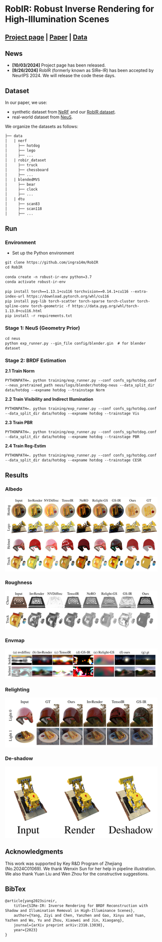 # RobIR: Robust Inverse Rendering for High-Illumination Scenes

## [Project page](https://ingra14m.github.io/RobIR_website) | [Paper](https://arxiv.org/abs/2310.13030) | [Data](https://drive.google.com/drive/folders/1maQVCc7xTxv9NYmWxLFT3bu0M9J4XhK0?usp=sharing)



## News

- **[10/03/2024]** Project page has been released.
- **[9/26/2024]** RobIR (formerly known as SIRe-IR) has been accepted by NeurIPS 2024. We will release the code these days.



## Dataset

In our paper, we use:

- synthetic dataset from [NeRF](https://drive.google.com/drive/folders/128yBriW1IG_3NJ5Rp7APSTZsJqdJdfc1) and our [RobIR dataset](https://drive.google.com/drive/folders/1maQVCc7xTxv9NYmWxLFT3bu0M9J4XhK0?usp=sharing).
- real-world dataset from [NeuS](https://www.dropbox.com/sh/w0y8bbdmxzik3uk/AAAaZffBiJevxQzRskoOYcyja?dl=0).

We organize the datasets as follows:

```
├── data
│   | nerf 
│     ├── hotdog
│     ├── lego 
│     ├── ...
│   | robir_dataset
│     ├── truck
│     ├── chessboard
│     ├── ...
│   | blendedMVS
│     ├── bear
│     ├── clock
│     ├── ...
│   | dtu
│     ├── scan83
│     ├── scan118
│     ├── ...
```

## Run

### Environment

- Set up the Python environment

```shell
git clone https://github.com/ingra14m/RobIR
cd RobIR

conda create -n robust-ir-env python=3.7
conda activate robust-ir-env

pip install torch==1.13.1+cu116 torchvision==0.14.1+cu116 --extra-index-url https://download.pytorch.org/whl/cu116
pip install pyg-lib torch-scatter torch-sparse torch-cluster torch-spline-conv torch-geometric -f https://data.pyg.org/whl/torch-1.13.0+cu116.html
pip install -r requirements.txt
```



### Stage 1: NeuS (Geometry Prior)

```shell
cd neus
python exp_runner.py --gin_file config/blender.gin  # for blender dataset
```



### Stage 2: BRDF Estimation

**2.1 Train Norm**

```shell
PYTHONPATH=. python training/exp_runner.py --conf confs_sg/hotdog.conf --neus_pretrained_path neus/logs/blender/hotdog-neus --data_split_dir data/hotdog --expname hotdog --trainstage Norm
```

**2.2 Train Visibility and Indirect Illumination**

```shell
PYTHONPATH=. python training/exp_runner.py --conf confs_sg/hotdog.conf --data_split_dir data/hotdog --expname hotdog --trainstage Vis
```

**2.3 Train PBR**

```shell
PYTHONPATH=. python training/exp_runner.py --conf confs_sg/hotdog.conf --data_split_dir data/hotdog --expname hotdog --trainstage PBR
```

**2.4 Train Reg-Estim**

```shell
PYTHONPATH=. python training/exp_runner.py --conf confs_sg/hotdog.conf --data_split_dir data/hotdog --expname hotdog --trainstage CESR
```



## Results

### Albedo

<img src="assets/albedo.png" alt="image-20231020012659356" style="zoom:50%;" />

### Roughness

<img src="assets/roughness.png" alt="image-20231020012659356" style="zoom:50%;" />

### Envmap

<img src="assets/envmap.png" alt="image-20231020012659356" style="zoom:50%;" />

### Relighting

<img src="assets/relighting.png" alt="image-20231020012659356" style="zoom:50%;" />

### De-shadow

<img src="assets/deshadow.png" alt="image-20231020012659356" style="zoom:50%;" />

## Acknowledgments

This work was supported by Key R\&D Program of Zhejiang (No.2024C01069). We thank Wenxin Sun for her help in pipeline illustration. We also thank Yuan Liu and Wen Zhou for the constructive suggestions. 

## BibTex

```
@article{yang2023sireir,
    title={SIRe-IR: Inverse Rendering for BRDF Reconstruction with Shadow and Illumination Removal in High-Illuminance Scenes},
    author={Yang, Ziyi and Chen, Yanzhen and Gao, Xinyu and Yuan, Yazhen and Wu, Yu and Zhou, Xiaowei and Jin, Xiaogang},
    journal={arXiv preprint arXiv:2310.13030},
    year={2023}
}
```
